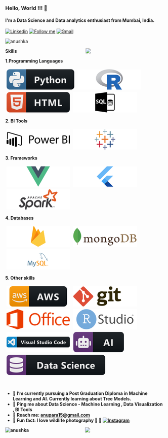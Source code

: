 ### Hello, World !!! 👋

#### I'm a Data Science and Data analytics enthusiast from Mumbai, India.

[![Linkedin](https://img.shields.io/badge/-LinkedIn-blue?style=flat&logo=Linkedin&logoColor=white)](www.linkedin.com/in/anushkaparadkar)
[<img src="https://img.shields.io/github/followers/LeandraOliveiraS?label=follow&style=social" height="22" title="Follow me" />](https://github.com/anushkaparadkar)
[![Gmail](https://img.shields.io/badge/-Gmail-c14438?style=flat&logo=Gmail&logoColor=white)](mailto:anupara15@gmail.com)

<p align="left"> <img src="https://komarev.com/ghpvc/?username=anushkaparadkar" alt="anushka" /> </p>
<img align= "right" width= "250" src= "https://pa1.narvii.com/6580/8098c6e9207376889eeb0532d9f5a0723c4d73f5_hq.gif"/>
 <b>Skills<b> <br>

<b> 1.Programming Languages <b> <br>

<p>
 
  <img src="https://github.com/anushkaparadkar/anushkaparadkar/blob/master/Assets/python.svg" alt="python" style="vertical-align:top; margin:4px">
  <img src="https://github.com/anushkaparadkar/anushkaparadkar/blob/master/Assets/r-logo-svg-4.svg" alt="R" style="vertical-align:top; margin:4px">
  <img src="https://github.com/anushkaparadkar/anushkaparadkar/blob/master/Assets/html.svg" alt="html" style="vertical-align:top; margin:4px">
  <img src="https://github.com/anushkaparadkar/anushkaparadkar/blob/master/Assets/sql.svg" alt="sql" style="vertical-align:top; margin:4px">

 </p>

<b>2. BI Tools <b> <br>

<p>
<img src="https://github.com/anushkaparadkar/anushkaparadkar/blob/master/Assets/powerbi.svg" alt="powerbi" style="vertical-align:top; margin:4px">
<img src="https://github.com/anushkaparadkar/anushkaparadkar/blob/master/Assets/tableau.svg" alt="Tableau" style="vertical-align:top; margin:4px">
</p>

<b>3. Frameworks <b> <br>

<p>
<img src="https://github.com/anushkaparadkar/anushkaparadkar/blob/master/Assets/vue-js-1.svg" alt="vuejs" style="vertical-align:top; margin:4px">
<img src="https://github.com/anushkaparadkar/anushkaparadkar/blob/master/Assets/flutter.svg" alt="flutter" style="vertical-align:top; margin:4px">
<img src="https://github.com/anushkaparadkar/anushkaparadkar/blob/master/Assets/apache-spark-5.svg" alt="spark" style="vertical-align:top; margin:4px">
</p>

<b>4. Databases <b> <br>

<p> 
 <img src="https://github.com/anushkaparadkar/anushkaparadkar/blob/master/Assets/firebase-1.svg" alt="firebase" style="vertical-align:top; margin:4px">
  <img src="https://github.com/anushkaparadkar/anushkaparadkar/blob/master/Assets/mongodb.svg" alt="mongodb" style="vertical-align:top; margin:4px">
  <img src="https://github.com/anushkaparadkar/anushkaparadkar/blob/master/Assets/mysql.svg" alt="mysql" style="vertical-align:top; margin:4px">
</p>

<b>5. Other skills <b> <br>

<p> 
 <img src="https://github.com/anushkaparadkar/anushkaparadkar/blob/master/Assets/aws.svg" alt="aws" style="vertical-align:top; margin:4px">
  <img src="https://github.com/anushkaparadkar/anushkaparadkar/blob/master/Assets/git.svg" alt="git" style="vertical-align:top; margin:4px">
  <img src="https://github.com/anushkaparadkar/anushkaparadkar/blob/master/Assets/microsoft-office-2013.svg" alt="msoffice" style="vertical-align:top; margin:4px">
  <img src="https://github.com/anushkaparadkar/anushkaparadkar/blob/master/Assets/rstudio-seeklogo.com.svg" alt="rstudio" style="vertical-align:top; margin:4px">
  <img src="https://github.com/anushkaparadkar/anushkaparadkar/blob/master/Assets/visualstudio_code.svg" alt="vscode" style="vertical-align:top; margin:4px">
  <img src="https://github.com/anushkaparadkar/anushkaparadkar/blob/master/Assets/ai.svg" alt="ai" style="vertical-align:top; margin:4px">
   <img src="https://github.com/anushkaparadkar/anushkaparadkar/blob/master/Assets/datascience.svg" alt="datascience" style="vertical-align:top; margin:4px">
</p>

<br>

- 🌱 I’m currently pursuing a Post Graduation Diploma in Machine Learning and AI. Currently learning about Tree Models.
- 💬 Ping me about Data Science - Machine Learning , Data Visualization , BI Tools
- 📧 Reach me: [anupara15@gmail.com](mailto:anupara15@gmail.com)
- 🌟 Fun fact: I love wildlife photography 📸 🐯 [![Instagram](https://img.shields.io/badge/-Instagram-c13584?style=flat&labelColor=c13584&logo=instagram&logoColor=white)](https://www.instagram.com/into_the__wilderness_/)

<p align = 'left' ><img width = " 40%" align="left" src="https://github-readme-stats.vercel.app/api/top-langs/?username=anushkaparadkar&layout=compact" alt="anushka" /></p>
<p > <img width="50%" align="right" src="https://github-readme-stats.vercel.app/api?username=anushkaparadkar&show_icons=true&hide_border=true"/> </p>
